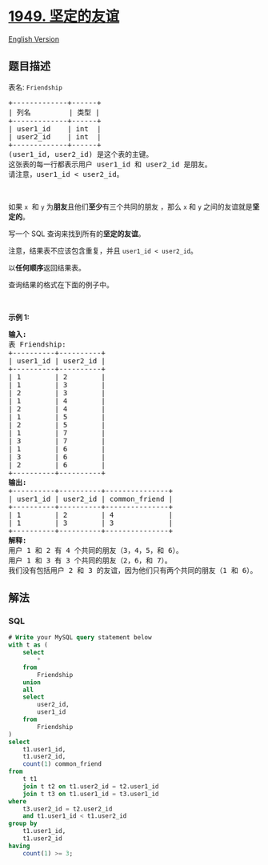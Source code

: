 # [1949. 坚定的友谊](https://leetcode.cn/problems/strong-friendship)

[English Version](/solution/1900-1999/1949.Strong%20Friendship/README_EN.md)

## 题目描述

<!-- 这里写题目描述 -->

<p>表名: <code>Friendship</code></p>

<pre>
+-------------+------+
| 列名         | 类型 |
+-------------+------+
| user1_id    | int  |
| user2_id    | int  |
+-------------+------+
(user1_id, user2_id) 是这个表的主键。
这张表的每一行都表示用户 user1_id 和 user2_id 是朋友。
请注意，user1_id &lt; user2_id。
</pre>

<p>&nbsp;</p>

<p>如果 <code>x</code>&nbsp; 和&nbsp;<code>y</code>&nbsp;为<strong>朋友</strong>且他们<strong>至少</strong>有三个共同的朋友 ，那么&nbsp;<code>x</code> 和&nbsp;<code>y</code> 之间的友谊就是<strong>坚定的</strong>。</p>

<p>写一个 SQL 查询来找到所有的<strong>坚定的友谊</strong>。</p>

<p>注意，结果表不应该包含重复，并且 <code>user1_id &lt; user2_id</code>。</p>

<p>以<strong>任何顺序</strong>返回结果表。</p>

<p>查询结果的格式在下面的例子中。</p>

<p>&nbsp;</p>

<p><strong>示例&nbsp;1:</strong></p>

<pre>
<strong>输入:</strong> 
表 Friendship:
+----------+----------+
| user1_id | user2_id |
+----------+----------+
| 1        | 2        |
| 1        | 3        |
| 2        | 3        |
| 1        | 4        |
| 2        | 4        |
| 1        | 5        |
| 2        | 5        |
| 1        | 7        |
| 3        | 7        |
| 1        | 6        |
| 3        | 6        |
| 2        | 6        |
+----------+----------+
<strong>输出:</strong> 
+----------+----------+---------------+
| user1_id | user2_id | common_friend |
+----------+----------+---------------+
| 1        | 2        | 4             |
| 1        | 3        | 3             |
+----------+----------+---------------+
<strong>解释:</strong> 
用户 1 和 2 有 4 个共同的朋友（3，4，5，和 6）。
用户 1 和 3 有 3 个共同的朋友（2，6，和 7）。
我们没有包括用户 2 和 3 的友谊，因为他们只有两个共同的朋友（1 和 6）。
</pre>

## 解法

<!-- 这里可写通用的实现逻辑 -->

<!-- tabs:start -->

### **SQL**

<!-- 这里可写当前语言的特殊实现逻辑 -->

```sql
# Write your MySQL query statement below
with t as (
    select
        *
    from
        Friendship
    union
    all
    select
        user2_id,
        user1_id
    from
        Friendship
)
select
    t1.user1_id,
    t1.user2_id,
    count(1) common_friend
from
    t t1
    join t t2 on t1.user2_id = t2.user1_id
    join t t3 on t1.user1_id = t3.user1_id
where
    t3.user2_id = t2.user2_id
    and t1.user1_id < t1.user2_id
group by
    t1.user1_id,
    t1.user2_id
having
    count(1) >= 3;
```

<!-- tabs:end -->
